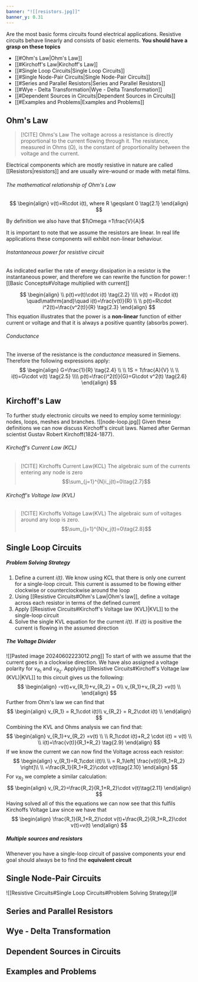 ```yaml
---
banner: "![[resistors.jpg]]"
banner_y: 0.31
---
```

Are the most basic forms circuits found electrical applications. Resistive circuits behave linearly and consists of basic elements. 
**You should have a grasp on these topics**
- [[#Ohm's Law|Ohm's Law]]
- [[#Kirchoff's Law|Kirchoff's Law]]
- [[#Single Loop Circuits|Single Loop Circuits]]
- [[#Single Node-Pair Circuits|Single Node-Pair Circuits]]
- [[#Series and Parallel Resistors|Series and Parallel Resistors]]
- [[#Wye - Delta Transformation|Wye - Delta Transformation]]
- [[#Dependent Sources in Circuits|Dependent Sources in Circuits]]
- [[#Examples and Problems|Examples and Problems]]

## Ohm's Law
> [!CITE] Ohms's Law
> The voltage across a resistance is directly proportional to the current flowing through it. The resistance, measured in Ohms (Ω), is the constant of proportionality between the voltage and the current. 

Electrical components which are mostly resistive in nature are called [[Resistors|resistors]] and are usually wire-wound or made with metal films.
###### The mathematical relationship of Ohm's Law
$$
\begin{align}
v(t)=R\cdot i(t), where R \geqslant 0
\tag{2.1}
\end{align}
$$

By definition we also have that $1\Omega =1\frac{V}{A}$

It is important to note that we assume the resistors are linear. In real life applications these components will exhibit non-linear  behaviour. 

###### Instantaneous power for resistive circuit
As indicated earlier the rate of energy dissipation in a resistor is the instantaneous power, and therefore we can rewrite the function for power:
![[Basic Concepts#Voltage multiplied with current]]

$$
\begin{align}  \\
p(t)=v(t)\cdot i(t)
\tag{2.2} \\\\
v(t) = R\cdot i(t) \quad\mathrm{and}\quad i(t)=\frac{v(t)}{R}
 \\ \\
p(t)=R\cdot i^2(t)=\frac{v^2(t)}{R}
\tag{2.3}
\end{align}
$$
This equation illustrates that the power is a **non-linear** function of either current or voltage and that it is always a positive quantity (absorbs power).
###### Conductance
The inverse of the resistance is the *conductance* measured in Siemens. Therefore the following expressions apply:
$$
\begin{align} 
G=\frac{1}{R}
\tag{2.4} \\ \\
1S = 1\frac{A}{V} \\ \\
i(t)=G\cdot v(t)  
\tag{2.5} \\\\
p(t)=\frac{i^2(t)}{G}=G\cdot v^2(t)
\tag{2.6}
\end{align}
$$

## Kirchoff's Law

To further study electronic circuits we need to employ some terminlogy: nodes, loops, meshes and branches.
![[node-loop.jpg]]
Given these definitions we can now discuss Kirchoff's circuit laws. Named after German scientist Gustav Robert Kirchoff(1824-1877). 
###### Kirchoff's Current Law (KCL)
> [!CITE] Kirchoffs Current Law(KCL)
> The algebraic sum of the currents entering any node is zero
> $$\sum_{j=1}^{N}i_j(t)=0\tag{2.7}$$
###### Kirchoff's Voltage law (KVL)
> [!CITE] Kirchoffs Voltage Law(KVL)
> The algebraic sum of voltages around any loop is zero. 
> $$\sum_{j=1}^{N}v_j(t)=0\tag{2.8}$$

## Single Loop Circuits
##### Problem Solving Strategy 
1. Define a current *i(t)*. We know using KCL that there is only one current for a single-loop circuit. This current is assumed to be flowing either clockwise or counterclockwise around the loop
2. Using [[Resistive Circuits#Ohm's Law|Ohm's law]], define a voltage across each resistor in terms of the defined current
3. Apply [[Resistive Circuits#Kirchoff's Voltage law (KVL)|KVL]] to the single-loop circuit
4. Solve the single KVL equation for the current *i(t)*. If *i(t)* is positive the current is flowing in the assumed direction
##### The Voltage Divider
![[Pasted image 20240602223012.png]]
To start of with we assume that the current goes in a clockwise direction. We have also assigned a voltage polarity for $v_{R_1}$ and  $v_{R_2}$. Applying [[Resistive Circuits#Kirchoff's Voltage law (KVL)|KVL]] to this circuit gives us the following:
$$
\begin{align}
-v(t)+v_{R_1}+v_{R_2} = 0\\
v_{R_1}+v_{R_2} =v(t) \\
\end{align}
$$
Further from Ohm's law we can find that 
$$
\begin{align}
v_{R_1} = R_1\cdot i(t)\\
v_{R_2} = R_2\cdot i(t) \\
\end{align}
$$
Combining the KVL and Ohms analysis we can find that:
$$
\begin{align}
v_{R_1}+v_{R_2} =v(t) \\ \\
R_1\cdot i(t)+R_2 \cdot i(t) = v(t) \\ \\
i(t)=\frac{v(t)}{R_1+R_2}
\tag{2.9}
\end{align}
$$
If we know the current we can now find the Voltage across each resistor:
$$
\begin{align}
v_{R_1}=R_1\cdot i(t)\\ \\
= R_1\left[ \frac{v(t)}{R_1+R_2} \right]\\ \\
=\frac{R_1}{R_1+R_2}\cdot v(t)\tag{2.10}
\end{align}
$$
For $v_{R_2}$ we complete a similar calculation:
$$
\begin{align}
v_{R_2}=\frac{R_2}{R_1+R_2}\cdot v(t)\tag{2.11}
\end{align}
$$
Having solved all of this the equations we can now see that this fulfils Kirchoffs Voltage Law since we have that
$$
\begin{align}
\frac{R_1}{R_1+R_2}\cdot v(t)+\frac{R_2}{R_1+R_2}\cdot v(t)=v(t)
\end{align}
$$

##### Multiple sources and resistors
Whenever you have a single-loop circuit of passive components your end goal should always be to find the **equivalent circuit**
## Single Node-Pair Circuits
![[Resistive Circuits#Single Loop Circuits#Problem Solving Strategy]]#

## Series and Parallel Resistors

## Wye - Delta Transformation

## Dependent Sources in Circuits

## Examples and Problems



